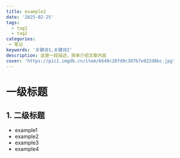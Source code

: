 ```yaml
---
title: example2
date: '2025-02-25'
tags: 
  - tag1
  - tag2
categories:
 - 笔记
keywords: '关键词1,关键词2'
description: 这是一段描述，简单介绍文章内容
cover: 'https://pic1.imgdb.cn/item/6649c20fd9c307b7e922d8bc.jpg'
---
```


# 一级标题

## 1. 二级标题

- example1
- example2
- example3
- example4
